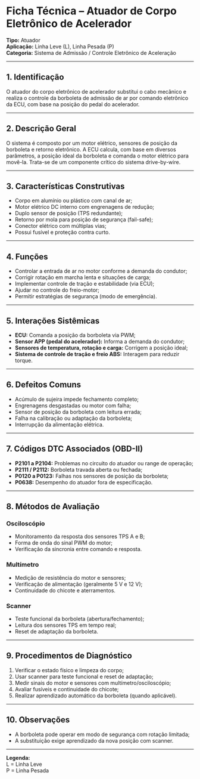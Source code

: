 # Ficha Técnica – Atuador de Corpo Eletrônico de Acelerador

**Tipo:** Atuador  
**Aplicação:** Linha Leve (L), Linha Pesada (P)  
**Categoria:** Sistema de Admissão / Controle Eletrônico de Aceleração

---

## 1. Identificação
O atuador do corpo eletrônico de acelerador substitui o cabo mecânico e realiza o controle da borboleta de admissão de ar por comando eletrônico da ECU, com base na posição do pedal do acelerador.

---

## 2. Descrição Geral
O sistema é composto por um motor elétrico, sensores de posição da borboleta e retorno eletrônico. A ECU calcula, com base em diversos parâmetros, a posição ideal da borboleta e comanda o motor elétrico para movê-la. Trata-se de um componente crítico do sistema drive-by-wire.

---

## 3. Características Construtivas
- Corpo em alumínio ou plástico com canal de ar;
- Motor elétrico DC interno com engrenagens de redução;
- Duplo sensor de posição (TPS redundante);
- Retorno por mola para posição de segurança (fail-safe);
- Conector elétrico com múltiplas vias;
- Possui fusível e proteção contra curto.

---

## 4. Funções
- Controlar a entrada de ar no motor conforme a demanda do condutor;
- Corrigir rotação em marcha lenta e situações de carga;
- Implementar controle de tração e estabilidade (via ECU);
- Ajudar no controle do freio-motor;
- Permitir estratégias de segurança (modo de emergência).

---

## 5. Interações Sistêmicas
- **ECU:** Comanda a posição da borboleta via PWM;
- **Sensor APP (pedal do acelerador):** Informa a demanda do condutor;
- **Sensores de temperatura, rotação e carga:** Corrigem a posição ideal;
- **Sistema de controle de tração e freio ABS:** Interagem para reduzir torque.

---

## 6. Defeitos Comuns
- Acúmulo de sujeira impede fechamento completo;
- Engrenagens desgastadas ou motor com falha;
- Sensor de posição da borboleta com leitura errada;
- Falha na calibração ou adaptação da borboleta;
- Interrupção da alimentação elétrica.

---

## 7. Códigos DTC Associados (OBD-II)
- **P2101 a P2104:** Problemas no circuito do atuador ou range de operação;
- **P2111 / P2112:** Borboleta travada aberta ou fechada;
- **P0120 a P0123:** Falhas nos sensores de posição da borboleta;
- **P0638:** Desempenho do atuador fora de especificação.

---

## 8. Métodos de Avaliação

### Osciloscópio
- Monitoramento da resposta dos sensores TPS A e B;
- Forma de onda do sinal PWM do motor;
- Verificação da sincronia entre comando e resposta.

### Multímetro
- Medição de resistência do motor e sensores;
- Verificação de alimentação (geralmente 5 V e 12 V);
- Continuidade do chicote e aterramentos.

### Scanner
- Teste funcional da borboleta (abertura/fechamento);
- Leitura dos sensores TPS em tempo real;
- Reset de adaptação da borboleta.

---

## 9. Procedimentos de Diagnóstico
1. Verificar o estado físico e limpeza do corpo;
2. Usar scanner para teste funcional e reset de adaptação;
3. Medir sinais do motor e sensores com multímetro/osciloscópio;
4. Avaliar fusíveis e continuidade do chicote;
5. Realizar aprendizado automático da borboleta (quando aplicável).

---

## 10. Observações
- A borboleta pode operar em modo de segurança com rotação limitada;
- A substituição exige aprendizado da nova posição com scanner.

---

**Legenda:**  
L = Linha Leve  
P = Linha Pesada

